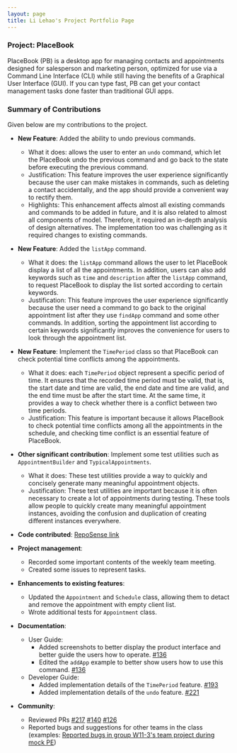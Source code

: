 ```yaml
---
layout: page
title: Li Lehao's Project Portfolio Page
---
```


### Project: PlaceBook

PlaceBook (PB) is a desktop app for managing contacts and appointments designed for salesperson and marketing person,
optimized for use via a Command Line Interface (CLI) while still having the benefits of a Graphical User Interface (GUI).
If you can type fast, PB can get your contact management tasks done faster than traditional GUI apps.

### Summary of Contributions

Given below are my contributions to the project.

* **New Feature**: Added the ability to undo previous commands.
  * What it does: allows the user to enter an `undo` command, which let the PlaceBook undo the previous command
    and go back to the state before executing the previous command.
  * Justification: This feature improves the user experience significantly because the user 
    can make mistakes in commands, such as deleting a contact accidentally, 
    and the app should provide a convenient way to rectify them. 
  * Highlights: This enhancement affects almost all existing commands and commands to be added in future, 
    and it is also related to almost all components of model.
    Therefore, it required an in-depth analysis of design alternatives. 
    The implementation too was challenging as it required changes to existing commands.

* **New Feature**: Added the `listApp` command.
  * What it does: the `listApp` command allows the user to let PlaceBook display a list of all the appointments.
    In addition, users can also add keywords such as `time` and `description` after the `listApp` command,
    to request PlaceBook to display the list sorted according to certain keywords.
  * Justification: This feature improves the user experience significantly because the user need a command
    to go back to the original appointment list after they use `findApp` command and some other commands.
    In addition, sorting the appointment list according to certain keywords significantly improves the convenience
    for users to look through the appointment list.

* **New Feature**: Implement the `TimePeriod` class so that PlaceBook can check potential time conflicts among the appointments.
  * What it does: each `TimePeriod` object represent a specific period of time. 
    It ensures that the recorded time period must be valid, that is, 
    the start date and time are valid, 
    the end date and time are valid, 
    and the end time must be after the start time. 
    At the same time, it provides a way to check whether there is a conflict between two time periods.
  * Justification: This feature is important because it allows PlaceBook to check potential time conflicts among all the
    appointments in the schedule, and checking time conflict is an essential feature of PlaceBook.

* **Other significant contribution**: Implement some test utilities such as `AppointmentBuilder` and `TypicalAppointments`.
  * What it does: These test utilities provide a way to quickly and concisely generate many meaningful appointment objects.
  * Justification: These test utilities are important because
    it is often necessary to create a lot of appointments during testing.
    These tools allow people to quickly create many meaningful appointment instances,
    avoiding the confusion and duplication of creating different instances everywhere.

* **Code contributed**: [RepoSense link](https://nus-cs2103-ay2122s1.github.io/tp-dashboard/?search=Li-Lehao&sort=groupTitle&sortWithin=title&timeframe=commit&mergegroup=&groupSelect=groupByRepos&breakdown=true&checkedFileTypes=docs~functional-code~test-code~other&since=2021-09-17)
* **Project management**:
    * Recorded some important contents of the weekly team meeting.
    * Created some issues to represent tasks.

* **Enhancements to existing features**:
    * Updated the `Appointment` and `Schedule` class, allowing them to detact and remove the appointment
      with empty client list.
    * Wrote additional tests for `Appointment` class.

* **Documentation**:
    * User Guide:
        * Added screenshots to better display the product interface and better guide the users how to operate. [#136](https://github.com/AY2122S1-CS2103T-T12-3/tp/pull/136)
        * Edited the `addApp` example to better show users how to use this command. [#136](https://github.com/AY2122S1-CS2103T-T12-3/tp/pull/136)
    * Developer Guide:
        * Added implementation details of the `TimePeriod` feature. [#193](https://github.com/AY2122S1-CS2103T-T12-3/tp/pull/193)
        * Added implementation details of the `undo` feature. [#221](https://github.com/AY2122S1-CS2103T-T12-3/tp/pull/221)

* **Community**:
    * Reviewed PRs 
      [#217](https://github.com/AY2122S1-CS2103T-T12-3/tp/pull/217)
      [#140](https://github.com/AY2122S1-CS2103T-T12-3/tp/pull/140)
      [#126](https://github.com/AY2122S1-CS2103T-T12-3/tp/pull/126)
    * Reported bugs and suggestions for other teams in the class 
      (examples: [Reported bugs in group W11-3's team project during mock PE](https://github.com/Li-Lehao/ped/issues?q=is:issue+is:open))
